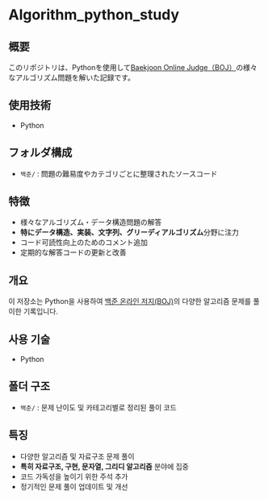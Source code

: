 # Algorithm_python_study


## 概要
このリポジトリは、Pythonを使用して[Baekjoon Online Judge（BOJ）](https://www.acmicpc.net/)の様々なアルゴリズム問題を解いた記録です。

## 使用技術
- Python

## フォルダ構成
- `백준/` : 問題の難易度やカテゴリごとに整理されたソースコード

## 特徴
- 様々なアルゴリズム・データ構造問題の解答
- **特にデータ構造、実装、文字列、グリーディアルゴリズム**分野に注力
- コード可読性向上のためのコメント追加
- 定期的な解答コードの更新と改善




## 개요
이 저장소는 Python을 사용하여 [백준 온라인 저지(BOJ)](https://www.acmicpc.net/)의 다양한 알고리즘 문제를 풀이한 기록입니다.

## 사용 기술
- Python

## 폴더 구조
- `백준/` : 문제 난이도 및 카테고리별로 정리된 풀이 코드

## 특징
- 다양한 알고리즘 및 자료구조 문제 풀이
- **특히 자료구조, 구현, 문자열, 그리디 알고리즘** 분야에 집중
- 코드 가독성을 높이기 위한 주석 추가
- 정기적인 문제 풀이 업데이트 및 개선



